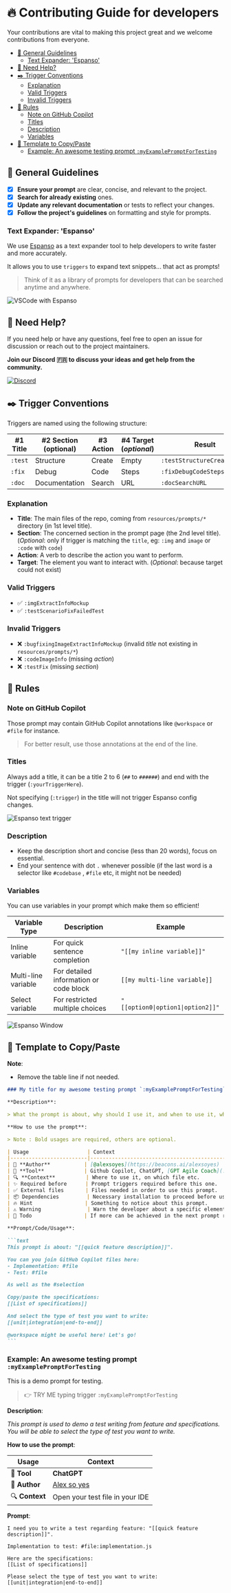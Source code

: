 # 🔥 Contributing Guide for developers

Your contributions are vital to making this project great and we welcome contributions from everyone.

- [👮 General Guidelines](#-general-guidelines)
  - [Text Expander: 'Espanso'](#text-expander-espanso)
- [💪 Need Help?](#-need-help)
- [✒️ Trigger Conventions](#️-trigger-conventions)
  - [Explanation](#explanation)
  - [Valid Triggers](#valid-triggers)
  - [Invalid Triggers](#invalid-triggers)
- [🚓 Rules](#-rules)
  - [Note on GitHub Copilot](#note-on-github-copilot)
  - [Titles](#titles)
  - [Description](#description)
  - [Variables](#variables)
- [📜 Template to Copy/Paste](#-template-to-copypaste)
  - [Example: An awesome testing prompt `:myExamplePromptForTesting`](#example-an-awesome-testing-prompt-myexamplepromptfortesting)

## 👮 General Guidelines

- [x] **Ensure your prompt** are clear, concise, and relevant to the project.
- [x] **Search for already existing** ones.
- [x] **Update any relevant documentation** or tests to reflect your changes.
- [x] **Follow the project's guidelines** on formatting and style for prompts.

### Text Expander: 'Espanso'

We use [Espanso](https://espanso.org/) as a text expander tool to help developers to write faster and more accurately.

It allows you to use `triggers` to expand text snippets... that act as prompts!

> Think of it as a library of prompts for developers that can be searched anytime and anywhere.

![VSCode with Espanso](./images/vscode-espanso-code-inline-chat.gif)

## 💪 Need Help?

If you need help or have any questions, feel free to open an issue for discussion or reach out to the project maintainers.

**Join our Discord 🇫🇷 to discuss your ideas and get help from the community.**

[![Discord](https://img.shields.io/badge/Discord-7289DA?style=for-the-badge&logo=discord&logoColor=white)](https://discord.gg/BUcTKVfbGh)

## ✒️ Trigger Conventions

Triggers are named using the following structure:

| #1 Title     | #2 Section (optional)    | #3 Action   | #4 Target (*optional*) | Result                               |
| ------------ | ------------- | ----------- | ---------------------- | ------------------------------------ |
| `:test`  | Structure         | Create     | Empty             | `:testStructureCreateEmpty`    |
| `:fix`      | Debug          | Code         | Steps             | `:fixDebugCodeSteps`             |
| `:doc`  | Documentation | Search     | URL                 | `:docSearchURL`|

### Explanation

- **Title**: The main files of the repo, coming from `resources/prompts/*` directory (in 1st level title).
- **Section**: The concerned section in the prompt page (the 2nd level title). (*Optional*: only if trigger is matching the `title`, eg: `:img` and `image` or `:code` with `code`)
- **Action**: A verb to describe the action you want to perform.
- **Target**: The element you want to interact with. (*Optional*: because target could not exist)

### Valid Triggers

- ✅ `:imgExtractInfoMockup`
- ✅ `:testScenarioFixFailedTest`

### Invalid Triggers

- ❌ `:bugfixingImageExtractInfoMockup` (invalid *title* not existing in `resources/prompts/*`)
- ❌ `:codeImageInfo` (missing *action*)
- ❌ `:testFix` (missing *section*)

## 🚓 Rules

### Note on GitHub Copilot

Those prompt may contain GitHub Copilot annotations like `@workspace` or `#file` for instance.

> For better result, use those annotations at the end of the line.

### Titles

Always add a title, it can be a title 2 to 6 (`##` to `######`) and end with the trigger (`:yourTriggerHere`).

Not specifying (`:trigger`) in the title will not trigger Espanso config changes.

![Espanso text trigger](./images/chatgpt-espanso-text-trigger.gif)

### Description

- Keep the description short and concise (less than 20 words), focus on essential.
- End your sentence with dot `.` whenever possible (if the last word is a selector like `#codebase` , `#file` etc, it might not be needed)

### Variables

You can use variables in your prompt which make them so efficient!

| Variable Type | Description | Example |
| --- | --- | --- |
| Inline variable | For quick sentence completion | `"[[my inline variable]]"` |
| Multi-line variable | For detailed information or code block | `[[my multi-line variable]]` |
| Select variable | For restricted multiple choices | `"[[option0\|option1\|option2]]"` |

![Espanso Window](./images/espanso-prompt-window.png)

## 📜 Template to Copy/Paste

**Note**:

- Remove the table line if not needed.

````markdown
### My title for my awesome testing prompt `:myExamplePromptForTesting`

**Description**:

> What the prompt is about, why should I use it, and when to use it, what to expect from it?

**How to use the prompt**:

> Note : Bold usages are required, others are optional.

| Usage                   | Context                                                    |
|-------------------------|------------------------------------------------------------|
| 🚀 **Author**           | [@alexsoyes](https://beacons.ai/alexsoyes)                 |
| 🤖 **Tool**             | Github Copilot, ChatGPT, [GPT Agile Coach](../ai-driven-dev-community/resources/llm-instructions/gpt-agile-coach.md), [GPT RAG Dev](../llm-instructions/gpt-rag-developer.md) |
| 🔍 **Context**          | Where to use it, on which file etc.                        |
| ✨ Required before      | Prompt triggers required before this one.                  |
| ✅ External files       | Files needed in order to use this prompt.                  |
| 📦 Dependencies         | Necessary installation to proceed before using.            |
| 🔥 Hint                 | Something to notice about this prompt.                     |
| ⚠️ Warning               | Warn the developer about a specific element.               |
| 📜 Todo                 | If more can be achieved in the next prompt release.        |

**Prompt/Code/Usage**:

```text
This prompt is about: "[[quick feature description]]".

You can you join GitHub Copilot files here:
- Implementation: #file
- Test: #file

As well as the #selection

Copy/paste the specifications:
[[List of specifications]]

And select the type of test you want to write:
[[unit|integration|end-to-end]]

@workspace might be useful here! Let's go!
```
````

### Example: An awesome testing prompt `:myExamplePromptForTesting`

This is a demo prompt for testing.

> 👉 TRY ME typing trigger `:myExamplePromptForTesting`

**Description**:

*This prompt is used to demo a test writing from feature and specifications.*
*You will be able to select the type of test you want to write.*

**How to use the prompt**:

| Usage                   | Context                                                    |
|-------------------------|------------------------------------------------------------|
| 🤖 **Tool**             | **ChatGPT**                                                |
| 🚀 **Author**           | [Alex so yes](https://www.linkedin.com/in/alexandre-soyer) |
| 🔍 **Context**          | Open your test file in your IDE                            |

**Prompt**:

```shell
I need you to write a test regarding feature: "[[quick feature description]]".

Implementation to test: #file:implementation.js

Here are the specifications:
[[List of specifications]]

Please select the type of test you want to write:
[[unit|integration|end-to-end]]
```
